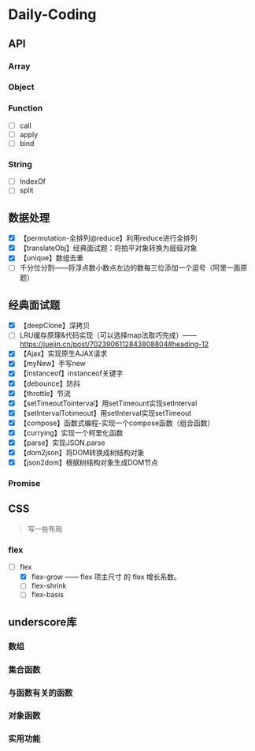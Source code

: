 # Daily-Coding

## API

### Array

### Object

### Function

- [ ] call
- [ ] apply
- [ ] bind

### String

- [ ] IndexOf
- [ ] split

## 数据处理

- [x] 【permutation-全排列@reduce】利用reduce进行全排列
- [x] 【translateObj】经典面试题：将拍平对象转换为层级对象
- [x] 【unique】数组去重
- [ ] 千分位分割——将浮点数小数点左边的数每三位添加一个逗号（阿里一面原题）

## 经典面试题

- [x] 【deepClone】深拷贝
- [ ] LRU缓存原理&代码实现（可以选择map法取巧完成）——https://juejin.cn/post/7023906112843808804#heading-12
- [x] 【Ajax】实现原生AJAX请求
- [x] 【myNew】手写new
- [x] 【instanceof】instanceof关键字
- [x] 【debounce】防抖
- [x] 【throttle】节流
- [x] 【setTimeoutTointerval】用setTimeount实现setInterval
- [x] 【setIntervalTotimeout】用setInterval实现setTimeout
- [x] 【compose】函数式编程-实现一个compose函数（组合函数）
- [x] 【currying】实现一个柯里化函数
- [x] 【parse】实现JSON.parse
- [x] 【dom2json】将DOM转换成树结构对象
- [x] 【json2dom】根据树结构对象生成DOM节点

### Promise

## CSS

> 写一些布局

### flex

- [ ] flex
  - [x] flex-grow —— flex 项主尺寸 的 flex 增长系数。
  - [ ] flex-shrink
  - [ ] flex-basis

## underscore库

### 数组

### 集合函数

### 与函数有关的函数

### 对象函数

### 实用功能
